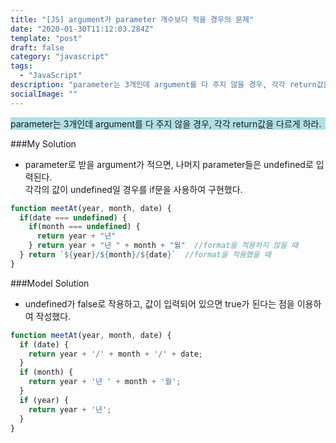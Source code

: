 ```yaml
---
title: "[JS] argument가 parameter 개수보다 적을 경우의 문제"
date: "2020-01-30T11:12:03.284Z"
template: "post"
draft: false
category: "javascript"
tags:
  - "JavaScript"
description: "parameter는 3개인데 argument를 다 주지 않을 경우, 각각 return값을 다르게 하라."
socialImage: ""
---
```


<p>
<div style="background-color:PowderBlue">
parameter는 3개인데 argument를 다 주지 않을 경우, 각각 return값을 다르게 하라.
</div>

###My Solution
- parameter로 받을 argument가 적으면, 나머지 parameter들은 undefined로 입력된다.\
각각의 값이 undefined일 경우를 if문을 사용하여 구현했다.

```js
function meetAt(year, month, date) {
  if(date === undefined) {
    if(month === undefined) {
      return year + "년"
    } return year + "년 " + month + "월"  //format을 적용하지 않을 때
  } return `${year}/${month}/${date}`  //format을 적용했을 때
}
```

###Model Solution
- undefined가 false로 작용하고, 값이 입력되어 있으면 true가 된다는 점을 이용하여 작성했다.


```js
function meetAt(year, month, date) {
  if (date) {
    return year + '/' + month + '/' + date;
  }
  if (month) {
    return year + '년 ' + month + '월';
  }
  if (year) {
    return year + '년';
  }
}
```
